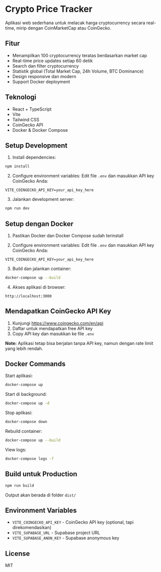 # Crypto Price Tracker

Aplikasi web sederhana untuk melacak harga cryptocurrency secara real-time, mirip dengan CoinMarketCap atau CoinGecko.

## Fitur

- Menampilkan 100 cryptocurrency teratas berdasarkan market cap
- Real-time price updates setiap 60 detik
- Search dan filter cryptocurrency
- Statistik global (Total Market Cap, 24h Volume, BTC Dominance)
- Design responsive dan modern
- Support Docker deployment

## Teknologi

- React + TypeScript
- Vite
- Tailwind CSS
- CoinGecko API
- Docker & Docker Compose

## Setup Development

1. Install dependencies:
```bash
npm install
```

2. Configure environment variables:
Edit file `.env` dan masukkan API key CoinGecko Anda:
```
VITE_COINGECKO_API_KEY=your_api_key_here
```

3. Jalankan development server:
```bash
npm run dev
```

## Setup dengan Docker

1. Pastikan Docker dan Docker Compose sudah terinstall

2. Configure environment variables:
Edit file `.env` dan masukkan API key CoinGecko Anda:
```
VITE_COINGECKO_API_KEY=your_api_key_here
```

3. Build dan jalankan container:
```bash
docker-compose up --build
```

4. Akses aplikasi di browser:
```
http://localhost:3000
```

## Mendapatkan CoinGecko API Key

1. Kunjungi https://www.coingecko.com/en/api
2. Daftar untuk mendapatkan free API key
3. Copy API key dan masukkan ke file `.env`

**Note:** Aplikasi tetap bisa berjalan tanpa API key, namun dengan rate limit yang lebih rendah.

## Docker Commands

Start aplikasi:
```bash
docker-compose up
```

Start di background:
```bash
docker-compose up -d
```

Stop aplikasi:
```bash
docker-compose down
```

Rebuild container:
```bash
docker-compose up --build
```

View logs:
```bash
docker-compose logs -f
```

## Build untuk Production

```bash
npm run build
```

Output akan berada di folder `dist/`

## Environment Variables

- `VITE_COINGECKO_API_KEY` - CoinGecko API key (optional, tapi direkomendasikan)
- `VITE_SUPABASE_URL` - Supabase project URL
- `VITE_SUPABASE_ANON_KEY` - Supabase anonymous key

## License

MIT
